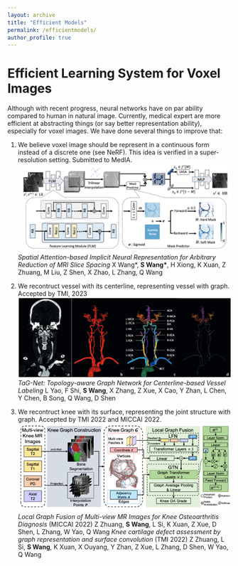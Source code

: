 ```yaml
---
layout: archive
title: "Efficient Models"
permalink: /efficientmodels/
author_profile: true
---
```


Efficient Learning System for Voxel Images
======
Although with recent progress, neural networks have on par ability compared to human in natural image. Currently, medical expert are more efficient at abstracting things (or say better representation ability), especially for voxel images. We have done several things to improve that:

1. We believe voxel image should be represent in a continuous form instead of a discrete one (see NeRF). This idea is verified in a super-resolution setting. Submitted to MedIA.
![](/images/2022-SAINR.png)
*Spatial Attention-based Implicit Neural Representation for Arbitrary Reduction of MRI Slice Spacing* 
X Wang\*, **S Wang\***, H Xiong, K Xuan, Z Zhuang, M Liu, Z Shen, X
Zhao, L Zhang, Q Wang

2. We recontruct vessel with its centerline, representing vessel with graph. Accepted by TMI, 2023 
![](/images/2023-TaG-Net.png)
*TaG-Net: Topology-aware Graph Network for Centerline-based Vessel Labeling*
L Yao, F Shi, **S Wang**, X Zhang, Z Xue, X Cao, Y Zhan, L Chen, Y Chen, B Song, Q Wang, D Shen


3. We recontruct knee with its surface, representing the joint structure with graph. Accepted by TMI 2022 and MICCAI 2022.
![](/images/2022-LGF.png)
*Local Graph Fusion of Multi-view MR Images for Knee Osteoarthritis Diagnosis* (MICCAI 2022)
Z Zhuang, **S Wang**, L Si, K Xuan, Z Xue, D Shen, L Zhang, W Yao, Q Wang
*Knee cartilage defect assessment by graph representation and surface convolution* (TMI 2022)
Z Zhuang, L Si, **S Wang**, K Xuan, X Ouyang, Y Zhan, Z Xue, L Zhang, D Shen, W Yao, Q Wang